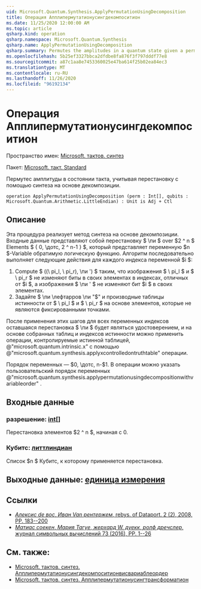 ```yaml
---
uid: Microsoft.Quantum.Synthesis.ApplyPermutationUsingDecomposition
title: Операция Апплипермутатионусингдекомпоситион
ms.date: 11/25/2020 12:00:00 AM
ms.topic: article
qsharp.kind: operation
qsharp.namespace: Microsoft.Quantum.Synthesis
qsharp.name: ApplyPermutationUsingDecomposition
qsharp.summary: Permutes the amplitudes in a quantum state given a permutation using decomposition-based synthesis.
ms.openlocfilehash: 5b25ef3327bbca2dfdbe8fa876f3f797dddf77e8
ms.sourcegitcommit: a87c1aa8e7453360025e47ba614f25b02ea84ec3
ms.translationtype: MT
ms.contentlocale: ru-RU
ms.lasthandoff: 11/26/2020
ms.locfileid: "96192134"
---
```

# <a name="applypermutationusingdecomposition-operation"></a>Операция Апплипермутатионусингдекомпоситион

Пространство имен: [Microsoft. тактов. синтез](xref:Microsoft.Quantum.Synthesis)

Пакет: [Microsoft. такт. Standard](https://nuget.org/packages/Microsoft.Quantum.Standard)


Пермутес амплитуды в состоянии такта, учитывая перестановку с помощью синтеза на основе декомпозиции.

```qsharp
operation ApplyPermutationUsingDecomposition (perm : Int[], qubits : Microsoft.Quantum.Arithmetic.LittleEndian) : Unit is Adj + Ctl
```


## <a name="description"></a>Описание

Эта процедура реализует метод синтеза на основе декомпозиции.  Входные данные представляют собой перестановку $ \пи $ over $2 ^ n $ Elements $ \{ 0, \дотс, 2 ^ n-1 \} $, который представляет переменную $n $-Variable обратимую логическую функцию.
Алгоритм последовательно выполняет следующие действия для каждого индекса переменной $i $:

1. Compute $ ((\ pi_l, \ pi_r), \пи ') $ таким, что изображения $ \ pi_l $ и $ \ pi_r $ не изменяют биты в своих элементах в индексах, отличных от $i $, а изображения $ \пи ' $ не изменяют бит $i $ в своих элементах.
2. Задайте $ \пи \лефтарров \пи "$" и производные таблицы истинности от $ \ pi_l $ и $ \ pi_r $ на основе элементов, которые не являются фиксированными точками.

После применения этих шагов для всех переменных индексов оставшаяся перестановка $ \пи $ будет являться удостоверением, и на основе собранных таблиц и индексов истинности можно применить операции, контролируемые истинной таблицей, @"microsoft.quantum.intrinsic.x" с помощью @"microsoft.quantum.synthesis.applyxcontrolledontruthtable" операции.

Порядок переменных — $0, \дотс, n-$1.  В операции можно указать пользовательский порядок переменных @"microsoft.quantum.synthesis.applypermutationusingdecompositionwithvariableorder" .

## <a name="input"></a>Входные данные

### <a name="perm--int"></a>разрешение: [int](xref:microsoft.quantum.lang-ref.int)[]

Перестановка элементов $2 ^ n $, начиная с 0.


### <a name="qubits--littleendian"></a>Кубитс: [литтлиндиан](xref:Microsoft.Quantum.Arithmetic.LittleEndian)

Список $n $ Кубитс, к которому применяется перестановка.



## <a name="output--unit"></a>Выходные данные: [единица измерения](xref:microsoft.quantum.lang-ref.unit)



## <a name="references"></a>Ссылки

- [*Алексис de вос*, *Иван Van рентержем*, rebys. of Dataport. 2 (2), 2008, PP. 183--200](http://www.aimsciences.org/article/doi/10.3934/amc.2008.2.183)
- [*Матиас соекен*, *Мария Тагуе*, *жерхард W. дуекк*, *ролф дречслер*, журнал символьных вычислений 73 (2016), PP. 1--26](https://www.sciencedirect.com/science/article/pii/S0747717115000188?via%3Dihub)

## <a name="see-also"></a>См. также:

- [Microsoft. тактов. синтез. Апплипермутатионусингдекомпоситионвисвариаблеордер](xref:Microsoft.Quantum.Synthesis.ApplyPermutationUsingDecompositionWithVariableOrder)
- [Microsoft. тактов. синтез. Апплипермутатионусингтрансформатион](xref:Microsoft.Quantum.Synthesis.ApplyPermutationUsingTransformation)
